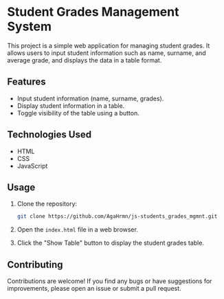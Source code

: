 # Student Grades Management System

This project is a simple web application for managing student grades. It allows users to input student information such as name, surname, and average grade, and displays the data in a table format.

## Features

- Input student information (name, surname, grades).
- Display student information in a table.
- Toggle visibility of the table using a button.

## Technologies Used

- HTML
- CSS
- JavaScript

## Usage

1. Clone the repository:

    ```bash
    git clone https://github.com/AgaHrmn/js-students_grades_mgmnt.git
    ```

2. Open the `index.html` file in a web browser.

3. Click the "Show Table" button to display the student grades table.

## Contributing

Contributions are welcome! If you find any bugs or have suggestions for improvements, please open an issue or submit a pull request.

